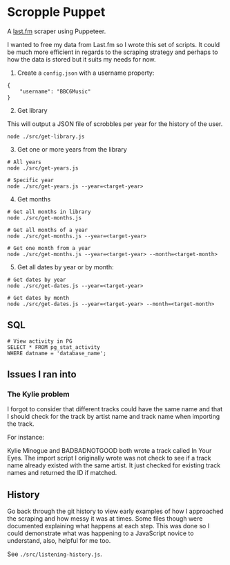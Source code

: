 # Scropple Puppet

A [last.fm](https://last.fm) scraper using Puppeteer.

I wanted to free my data from Last.fm so I wrote this set of scripts. It could be much more efficient in regards to the scraping strategy and perhaps to how the data is stored but it suits my needs for now.

1. Create a `config.json` with a username property:

```
{
    "username": "BBC6Music"
}
```

2. Get library

This will output a JSON file of scrobbles per year for the history of the user.

```
node ./src/get-library.js
```

3. Get one or more years from the library

```
# All years
node ./src/get-years.js

# Specific year
node ./src/get-years.js --year=<target-year>
```

4. Get months

```
# Get all months in library
node ./src/get-months.js

# Get all months of a year
node ./src/get-months.js --year=<target-year>

# Get one month from a year
node ./src/get-months.js --year=<target-year> --month=<target-month>
```

5. Get all dates by year or by month:

```
# Get dates by year
node ./src/get-dates.js --year=<target-year>

# Get dates by month
node ./src/get-dates.js --year=<target-year> --month=<target-month>
```

## SQL

```
# View activity in PG
SELECT * FROM pg_stat_activity
WHERE datname = 'database_name';
```

## Issues I ran into

### The Kylie problem

I forgot to consider that different tracks could have the same name and that I should check for the track by artist name and track name when importing the track.

For instance:

Kylie Minogue and BADBADNOTGOOD both wrote a track called In Your Eyes. The import script I originally wrote was not check to see if a track name already existed with the same artist. It just checked for existing track names and returned the ID if matched.

## History
Go back through the git history to view early examples of how I approached the scraping and how messy it was at times. Some files though were documented explaining what happens at each step. This was done so I could demonstrate what was happening to a JavaScript novice to understand, also, helpful for me too.

See `./src/listening-history.js`.
